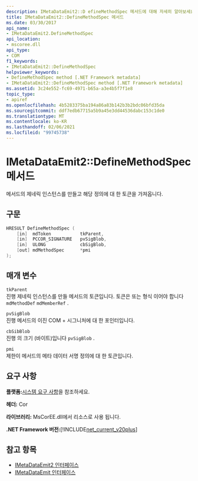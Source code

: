 ```yaml
---
description: IMetaDataEmit2::D efineMethodSpec 메서드에 대해 자세히 알아보세요.
title: IMetaDataEmit2::DefineMethodSpec 메서드
ms.date: 03/30/2017
api_name:
- IMetaDataEmit2.DefineMethodSpec
api_location:
- mscoree.dll
api_type:
- COM
f1_keywords:
- IMetaDataEmit2::DefineMethodSpec
helpviewer_keywords:
- DefineMethodSpec method [.NET Framework metadata]
- IMetaDataEmit2::DefineMethodSpec method [.NET Framework metadata]
ms.assetid: 3c24e552-fc69-4971-b65a-a3e4b5f7f1e8
topic_type:
- apiref
ms.openlocfilehash: 4b5283375ba194a86a83b142b3b2bdc06bfd35da
ms.sourcegitcommit: ddf7edb67715a5b9a45e3dd44536dabc153c1de0
ms.translationtype: MT
ms.contentlocale: ko-KR
ms.lasthandoff: 02/06/2021
ms.locfileid: "99745738"
---
```

# <a name="imetadataemit2definemethodspec-method"></a>IMetaDataEmit2::DefineMethodSpec 메서드

메서드의 제네릭 인스턴스를 만들고 해당 정의에 대 한 토큰을 가져옵니다.  
  
## <a name="syntax"></a>구문  
  
```cpp  
HRESULT DefineMethodSpec (  
    [in]  mdToken           tkParent,
    [in]  PCCOR_SIGNATURE   pvSigBlob,
    [in]  ULONG             cbSigBlob,
    [out] mdMethodSpec      *pmi  
);  
```  
  
## <a name="parameters"></a>매개 변수  

 `tkParent`  
 진행 제네릭 인스턴스를 만들 메서드의 토큰입니다. 토큰은 또는 형식 이어야 합니다 `mdMethodDef` `mdMemberRef` .  
  
 `pvSigBlob`  
 진행 메서드의 이진 COM + 시그니처에 대 한 포인터입니다.  
  
 `cbSibBlob`  
 진행 의 크기 (바이트)입니다 `pvSigBlob` .  
  
 `pmi`  
 제한이 메서드의 메타 데이터 서명 정의에 대 한 토큰입니다.  
  
## <a name="requirements"></a>요구 사항  

 **플랫폼:**[시스템 요구 사항](../../get-started/system-requirements.md)을 참조하세요.  
  
 **헤더:** Cor  
  
 **라이브러리:** MsCorEE.dll에서 리소스로 사용 됩니다.  
  
 **.NET Framework 버전:**[!INCLUDE[net_current_v20plus](../../../../includes/net-current-v20plus-md.md)]  
  
## <a name="see-also"></a>참고 항목

- [IMetaDataEmit2 인터페이스](imetadataemit2-interface.md)
- [IMetaDataEmit 인터페이스](imetadataemit-interface.md)

